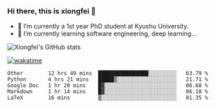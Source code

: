 ### Hi there, this is xiongfei 👋


- 🔭 I’m currently a 1st year PhD student at Kyushu University.
- 🌱 I’m currently learning software engineering, deep learning...

<!--
**Toma62299781/Toma62299781** is a ✨ _special_ ✨ repository because its `README.md` (this file) appears on your GitHub profile.
Here are some ideas to get you started:
-->

![Xiongfei's GitHub stats](https://github-readme-stats.vercel.app/api?username=Toma62299781)


[![wakatime](https://wakatime.com/badge/user/9e8d5516-d162-43e7-9563-87295d455a71.svg)](https://wakatime.com/@9e8d5516-d162-43e7-9563-87295d455a71)

<!--START_SECTION:waka-->
```text
Other        12 hrs 49 mins  ████████████████░░░░░░░░░   63.79 % 
Python       4 hrs 21 mins   █████▒░░░░░░░░░░░░░░░░░░░   21.71 % 
Google Doc   1 hr 20 mins    █▓░░░░░░░░░░░░░░░░░░░░░░░   06.68 % 
Markdown     1 hr 14 mins    █▓░░░░░░░░░░░░░░░░░░░░░░░   06.18 % 
LaTeX        16 mins         ▒░░░░░░░░░░░░░░░░░░░░░░░░   01.35 % 
```
<!--END_SECTION:waka-->

